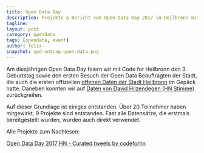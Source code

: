 ```yaml
---
title: Open Data Day
description: Projekte & Bericht vom Open Data Day 2017 in Heilbronn mit über 20 Teilnehmern 
tagline:
layout: post
category: opendata
tags: [opendata, event]
author: felix
snapshot: spd-antrag-open-data.png
---
```


Am diesjährigen Open Data Day feiern wir mit Code for Heilbronn den 3. Geburtstag sowie den ersten Besuch der Open Data Beauftragten der Stadt, die auch die ersten offiziellen [offenen Daten der Stadt Heilbronn](https://github.com/opendata-heilbronn/daten-stadt-heilbronn) im Gepäck hatte. Daneben konnten wir auf [Daten von David Hilzendegen (HN Stimme)](https://github.com/dahilzen/Datensaetze-OpenDataDay17) zurückgreifen.

Auf dieser Grundlage ist einiges entstanden. Über 20 Teilnehmer haben mitgewirkt, 9 Projekte sind entstanden. Fast alle Datensätze, die erstmals bereitgestellt wurden, wurden auch direkt verwendet.

Alle Projekte zum Nachlesen:
 
<a class="twitter-timeline" data-partner="tweetdeck" href="https://twitter.com/codeforhn/timelines/838438774711398400">Open Data Day 2017 HN - Curated tweets by codeforhn</a> <script async src="//platform.twitter.com/widgets.js" charset="utf-8"></script>
